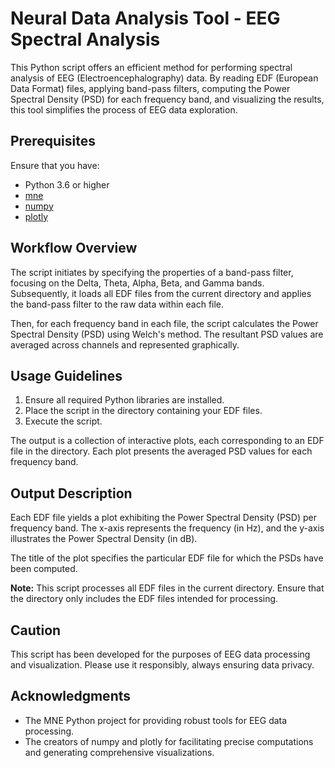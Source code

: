 # Neural Data Analysis Tool - EEG Spectral Analysis

This Python script offers an efficient method for performing spectral analysis of EEG (Electroencephalography) data. By reading EDF (European Data Format) files, applying band-pass filters, computing the Power Spectral Density (PSD) for each frequency band, and visualizing the results, this tool simplifies the process of EEG data exploration.

## Prerequisites

Ensure that you have:

- Python 3.6 or higher
- [mne](https://mne.tools/stable/install/mne_python.html)
- [numpy](https://numpy.org/install/)
- [plotly](https://plotly.com/python/getting-started/)

## Workflow Overview

The script initiates by specifying the properties of a band-pass filter, focusing on the Delta, Theta, Alpha, Beta, and Gamma bands. Subsequently, it loads all EDF files from the current directory and applies the band-pass filter to the raw data within each file.

Then, for each frequency band in each file, the script calculates the Power Spectral Density (PSD) using Welch's method. The resultant PSD values are averaged across channels and represented graphically. 

## Usage Guidelines

1. Ensure all required Python libraries are installed.
2. Place the script in the directory containing your EDF files.
3. Execute the script. 

The output is a collection of interactive plots, each corresponding to an EDF file in the directory. Each plot presents the averaged PSD values for each frequency band.

## Output Description

Each EDF file yields a plot exhibiting the Power Spectral Density (PSD) per frequency band. The x-axis represents the frequency (in Hz), and the y-axis illustrates the Power Spectral Density (in dB).

The title of the plot specifies the particular EDF file for which the PSDs have been computed. 

**Note:** This script processes all EDF files in the current directory. Ensure that the directory only includes the EDF files intended for processing.

## Caution

This script has been developed for the purposes of EEG data processing and visualization. Please use it responsibly, always ensuring data privacy.

## Acknowledgments

- The MNE Python project for providing robust tools for EEG data processing.
- The creators of numpy and plotly for facilitating precise computations and generating comprehensive visualizations.
